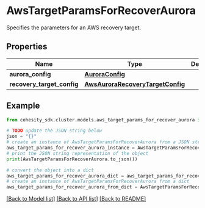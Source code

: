 # AwsTargetParamsForRecoverAurora

Specifies the parameters for an AWS recovery target.

## Properties

Name | Type | Description | Notes
------------ | ------------- | ------------- | -------------
**aurora_config** | [**AuroraConfig**](AuroraConfig.md) |  | [optional] 
**recovery_target_config** | [**AwsAuroraRecoveryTargetConfig**](AwsAuroraRecoveryTargetConfig.md) |  | [optional] 

## Example

```python
from cohesity_sdk.cluster.models.aws_target_params_for_recover_aurora import AwsTargetParamsForRecoverAurora

# TODO update the JSON string below
json = "{}"
# create an instance of AwsTargetParamsForRecoverAurora from a JSON string
aws_target_params_for_recover_aurora_instance = AwsTargetParamsForRecoverAurora.from_json(json)
# print the JSON string representation of the object
print(AwsTargetParamsForRecoverAurora.to_json())

# convert the object into a dict
aws_target_params_for_recover_aurora_dict = aws_target_params_for_recover_aurora_instance.to_dict()
# create an instance of AwsTargetParamsForRecoverAurora from a dict
aws_target_params_for_recover_aurora_from_dict = AwsTargetParamsForRecoverAurora.from_dict(aws_target_params_for_recover_aurora_dict)
```
[[Back to Model list]](../README.md#documentation-for-models) [[Back to API list]](../README.md#documentation-for-api-endpoints) [[Back to README]](../README.md)


